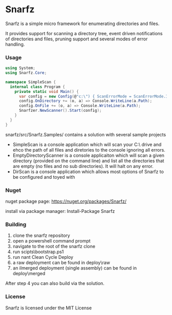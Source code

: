 # Snarfz

Snarfz is a simple micro framework for enumerating directories and files.   

It provides support for scanning a directory tree, event driven notifications 
of directories and files, pruning support and several modes of error handling.

### Usage

```csharp
using System;
using Snarfz.Core;

namespace SimpleScan {
  internal class Program {
    private static void Main() {
      var config = new Config(@"c:\") { ScanErrorMode = ScanErrorMode.Ignore };
      config.OnDirectory += (o, a) => Console.WriteLine(a.Path);
      config.OnFile += (o, a) => Console.WriteLine(a.Path);
      Snarfzer.NewScanner().Start(config);
    }
  }
}
```

snarfz/src/Snarfz.Samples/ contains a solution with several sample projects

* SimpleScan is a console application which will scan your C:\ drive and ehco the path of all files and diretories to the console ignoring all errors.
* EmptyDirectoryScanner is a console applicaiton which will scan a given directory (provided on the command line) and list all the directories that are empty (no files and no sub directories).  It will halt on any error.
* DirScan is a console application which allows most options of Snarfz to be configured and toyed with

### Nuget

nuget package page:  https://nuget.org/packages/Snarfz/

install via package manager:  Install-Package Snarfz

### Building

1. clone the snarfz repository
2. open a powershell command prompt
3. navigate to the root of the snarfz clone 
4. run scipts\bootstrap.ps1 
5. run nant Clean Cycle Deploy
6. a raw deployment can be found in deploy\raw
7. an ilmerged deployment (single assembly) can be found in deploy\merged

After step 4 you can also build via the solution.

### License

Snarfz is licensed under the MIT License
